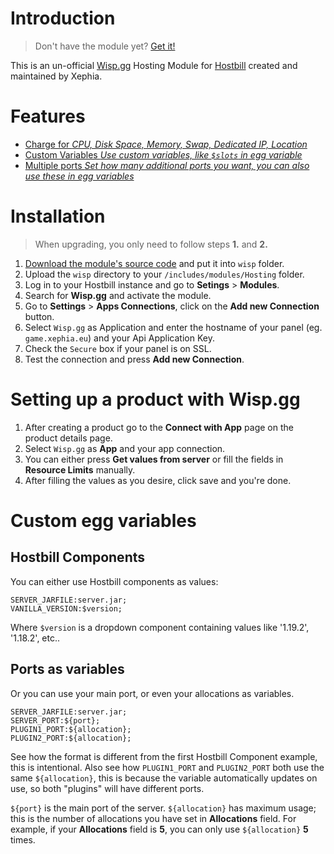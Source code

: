 # Introduction

> Don't have the module yet? [Get it!](https://github.com/xephia-eu/hostbill-wispgg)

This is an un-official [Wisp.gg](https://wisp.gg) Hosting Module for [Hostbill](hostbillapp.com/) created and maintained by Xephia.

# Features

- [Charge for *CPU, Disk Space, Memory, Swap, Dedicated IP, Location*](#)
- [Custom Variables *Use custom variables, like `$slots` in egg variable*](#)
- [Multiple ports *Set how many additional ports you want, you can also use these in egg variables*](#)

# Installation

> When upgrading, you only need to follow steps **1.** and **2.**

1. [Download the module's source code](https://github.com/xephia-eu/hostbill-wispgg) and put it into `wisp` folder.
2. Upload the `wisp` directory to your `/includes/modules/Hosting` folder.
3. Log in to your Hostbill instance and go to **Setings** > **Modules**.
4. Search for **Wisp.gg** and activate the module.
5. Go to **Settings** > **Apps Connections**, click on the **Add new Connection** button.
6. Select `Wisp.gg` as Application and enter the hostname of your panel (eg. `game.xephia.eu`) and your Api Application Key.
7. Check the `Secure` box if your panel is on SSL.
8. Test the connection and press **Add new Connection**.

# Setting up a product with Wisp.gg

1. After creating a product go to the **Connect with App** page on the product details page.
2. Select `Wisp.gg` as **App** and your app connection.
3. You can either press **Get values from server** or fill the fields in **Resource Limits** manually.
4. After filling the values as you desire, click save and you're done.

# Custom egg variables

## Hostbill Components

You can either use Hostbill components as values:

```
SERVER_JARFILE:server.jar;
VANILLA_VERSION:$version;
```

Where `$version` is a dropdown component containing values like '1.19.2', '1.18.2', etc..

## Ports as variables

Or you can use your main port, or even your allocations as variables.

```
SERVER_JARFILE:server.jar;
SERVER_PORT:${port};
PLUGIN1_PORT:${allocation};
PLUGIN2_PORT:${allocation};
```

See how the format is different from the first Hostbill Component example, this is intentional.
Also see how `PLUGIN1_PORT` and `PLUGIN2_PORT` both use the same `${allocation}`, this is because the variable automatically updates on use, so both "plugins" will have different ports.

`${port}` is the main port of the server.
`${allocation}` has maximum usage; this is the number of allocations you have set in **Allocations** field.
For example, if your **Allocations** field is **5**, you can only use `${allocation}` **5** times.